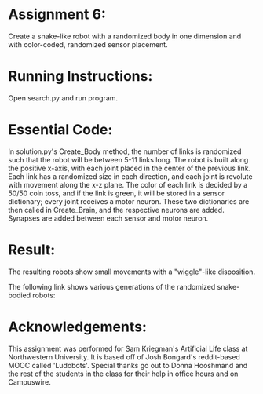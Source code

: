 # Assignment 6:
Create a snake-like robot with a randomized body in one dimension and with color-coded, randomized sensor placement.

# Running Instructions:
Open search.py and run program.

# Essential Code:
In solution.py's Create_Body method, the number of links is randomized such that the robot will be between 5-11 links long. The robot is built along the positive x-axis, with each joint placed in the center of the previous link. Each link has a randomized size in each direction, and each joint is revolute with movement along the x-z plane. The color of each link is decided by a 50/50 coin toss, and if the link is green, it will be stored in a sensor dictionary; every joint receives a motor neuron. These two dictionaries are then called in Create_Brain, and the respective neurons are added. Synapses are added between each sensor and motor neuron. 

# Result:
The resulting robots show small movements with a "wiggle"-like disposition.

The following link shows various generations of the randomized snake-bodied robots: 

# Acknowledgements:
This assignment was performed for Sam Kriegman's Artificial Life class at Northwestern University. It is based off of Josh Bongard's reddit-based MOOC called 'Ludobots'. Special thanks go out to Donna Hooshmand and the rest of the students in the class for their help in office hours and on Campuswire. 